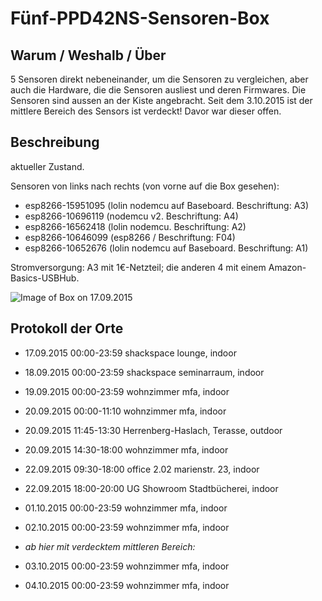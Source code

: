 # Fünf-PPD42NS-Sensoren-Box

## Warum / Weshalb / Über

5 Sensoren direkt nebeneinander, um die Sensoren zu vergleichen,
aber auch die Hardware, die die Sensoren ausliest und deren Firmwares.
Die Sensoren sind aussen an der Kiste angebracht.
Seit dem 3.10.2015 ist der mittlere Bereich des Sensors ist verdeckt!
Davor war dieser offen.


## Beschreibung

aktueller Zustand.

Sensoren von links nach rechts (von vorne auf die Box gesehen):

* esp8266-15951095 (lolin nodemcu auf Baseboard. Beschriftung: A3)
* esp8266-10696119 (nodemcu v2. Beschriftung: A4)
* esp8266-16562418 (lolin nodemcu. Beschriftung: A2)
* esp8266-10646099 (esp8266 / Beschriftung: F04)
* esp8266-10652676 (lolin nodemcu auf Baseboard. Beschriftung: A1)

Stromversorgung: A3 mit 1€-Netzteil; die anderen 4 mit einem Amazon-Basics-USBHub.

![Image of Box on 17.09.2015](https://raw.githubusercontent.com/opendata-stuttgart/meta/master/5sensorbox/IMG_20150917_172612.jpg)


## Protokoll der Orte

* 17.09.2015 00:00-23:59 shackspace lounge, indoor
* 18.09.2015 00:00-23:59 shackspace seminarraum, indoor
* 19.09.2015 00:00-23:59 wohnzimmer mfa, indoor
* 20.09.2015 00:00-11:10 wohnzimmer mfa, indoor
* 20.09.2015 11:45-13:30 Herrenberg-Haslach, Terasse, outdoor
* 20.09.2015 14:30-18:00 wohnzimmer mfa, indoor
* 22.09.2015 09:30-18:00 office 2.02 marienstr. 23, indoor
* 22.09.2015 18:00-20:00 UG Showroom Stadtbücherei, indoor
* 01.10.2015 00:00-23:59 wohnzimmer mfa, indoor
* 02.10.2015 00:00-23:59 wohnzimmer mfa, indoor

* *ab hier mit verdecktem mittleren Bereich:*

* 03.10.2015 00:00-23:59 wohnzimmer mfa, indoor
* 04.10.2015 00:00-23:59 wohnzimmer mfa, indoor
